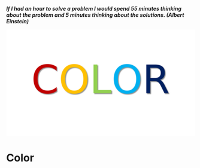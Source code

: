 ***If I had an hour to solve a problem I would spend 55 minutes thinking about the problem and 5
minutes thinking about the solutions. (Albert Einstein)***

![color title](img/color_title.png)

# Color
